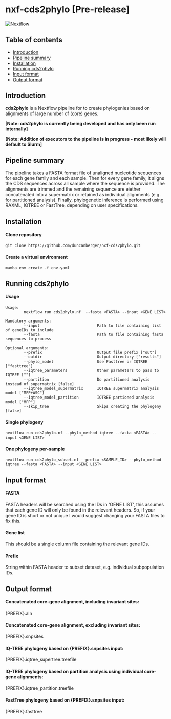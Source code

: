 # nxf-cds2phylo [Pre-release]
[![Nextflow](https://img.shields.io/badge/nextflow%20DSL2-%E2%89%A522.10.4-23aa62.svg?labelColor=000000)](https://www.nextflow.io/)
## Table of contents 
* [Introduction](#Introduction)
* [Pipeline summary](#pipeline_summary)
* [Installation](#install)
* [Running cds2phylo](#run)
* [Input format](#input)
* [Output format](#input)


## Introduction <a name="Introduction"></a>
**cds2phylo** is a Nextflow pipeline for to create phylogenies based on alignments of large number of (core) genes. 

**[Note: cds2phylo is currently being developed and has only been run internally]** <br />

**[Note: Addition of executors to the pipeline is in progress - most likely will default to Slurm]**

## Pipeline summary <a name="pipeline_summary"></a>

The pipeline takes a FASTA format file of unaligned nucleotide sequences for each gene family and each sample. Then for every gene family, it aligns the CDS sequences across all sample where the sequence is provided. The alignments are trimmed and the remaining sequence are eiether concatenated into a supermatrix or retained as individual alignments (e.g. for partitioned analysis). Finally, phylogenetic inference is performed using RAXML, IQTREE or FastTree, depending on user specifications. 

## Installation <a name="install"></a>
#### Clone repository
```
git clone https://github.com/duncanberger/nxf-cds2phylo.git
```
#### Create a virtual environment
```
mamba env create -f env.yaml
```
## Running cds2phylo <a name="run"></a>

#### Usage
```
Usage:
        nextflow run cds2phylo.nf  --fasta <FASTA> --input <GENE LIST>

Mandatory arguments:
        --input                         Path to file containing list of geneIDs to include
        --fasta                         Path to file containing fasta sequences to process

Optional arguments:
        --prefix                        Output file prefix ["out"]
        --outdir                        Output directory ["results"]
        --phylo_model                   Use Fasttree or IQTREE ["fasttree"]
        --iqtree_parameters             Other parameters to pass to IQTREE [""]
        --partition                     Do partitioned analysis instead of supermatrix [false]
        --iqtree_model_supermatrix      IQTREE supermatrix analysis model ["MFP+ASC"]
        --iqtree_model_partition        IQTREE partioned analysis model ["MFP"]
        --skip_tree                     Skips creating the phylogeny [false]
```
#### Single phylogeny
```
nextflow run cds2phylo.nf --phylo_method iqtree --fasta <FASTA> --input <GENE LIST>
```
#### One phylogeny per-sample
```
nextflow run cds2phylo_subset.nf --prefix <SAMPLE_ID> --phylo_method iqtree --fasta <FASTA> --input <GENE LIST>
```
## Input format <a name="input"></a>
#### FASTA
FASTA headers will be searched using the IDs in 'GENE LIST', this assumes that each gene ID will only be found in the relevant headers. So, if your gene ID is short or not unique I would suggest changing your FASTA files to fix this. 
        
#### Gene list
This should be a single column file containing the relevant gene IDs. 

#### Prefix
String within FASTA header to subset dataset, e.g. individual subpopulation IDs.
 
## Output format <a name="output"></a>
#### Concatenated core-gene alignment, including invariant sites: <br />
{PREFIX}.aln    
#### Concatenated core-gene alignment, excluding invariant sites: <br />   
{PREFIX}.snpsites
#### IQ-TREE phylogeny based on {PREFIX}.snpsites input: <br />
{PREFIX}.iqtree_supertree.treefile
#### IQ-TREE phylogeny based on partition analysis using individual core-gene alignments: <br />
{PREFIX}.iqtree_partition.treefile
#### FastTree phylogeny based on {PREFIX}.snpsites input: <br />
{PREFIX}.fasttree
